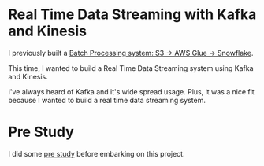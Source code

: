 # Real Time Data Streaming with Kafka and Kinesis

I previously built a [Batch Processing system: S3 -> AWS Glue -> Snowflake](https://github.com/narutosstudent/aws-glue-etl-snowflake).

This time, I wanted to build a Real Time Data Streaming system using Kafka and Kinesis.

I've always heard of Kafka and it's wide spread usage. Plus, it was a nice fit because I wanted to build a real time data streaming system.

# Pre Study

I did some [pre study](https://github.com/narutosstudent/kafka-kinesis-notes) before embarking on this project.
